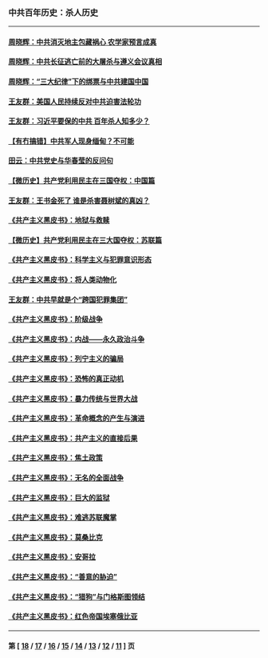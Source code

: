 ### 中共百年历史：杀人历史
---
#### [周晓辉：中共消灭地主包藏祸心 农学家预言成真](../../pages/nf1176106/n12958960.md?05250430) 
#### [周晓辉：中共长征逃亡前的大屠杀与遵义会议真相](../../pages/nf1176106/n12888747.md?05250430) 
#### [周晓辉：“三大纪律”下的绑票与中共建国中国](../../pages/nf1176106/n12882305.md?05250430) 
#### [王友群：美国人民持续反对中共迫害法轮功](../../pages/nf1176106/n12849121.md?05250430) 
#### [王友群：习近平要保的中共 百年杀人知多少？](../../pages/nf1176106/n12833861.md?05250430) 
#### [【有冇搞错】中共军人现身缅甸？不可能](../../pages/nf1176106/n12773250.md?05250430) 
#### [田云：中共党史与华春莹的反问句](../../pages/nf1176106/n12765178.md?05250430) 
#### [【微历史】共产党利用民主在三国夺权：中国篇](../../pages/nf1176106/n12740955.md?05250430) 
#### [王友群：王书金死了 谁是杀害聂树斌的真凶？](../../pages/nf1176106/n12728677.md?05250430) 
#### [《共产主义黑皮书》：地狱与救赎](../../pages/nf1176106/n12705614.md?05250430) 
#### [【微历史】共产党利用民主在三大国夺权：苏联篇](../../pages/nf1176106/n12707756.md?05250430) 
#### [《共产主义黑皮书》：科学主义与犯罪意识形态](../../pages/nf1176106/n12700684.md?05250430) 
#### [《共产主义黑皮书》：将人类动物化](../../pages/nf1176106/n12696212.md?05250430) 
#### [王友群：中共早就是个“跨国犯罪集团”](../../pages/nf1176106/n12696339.md?05250430) 
#### [《共产主义黑皮书》：阶级战争](../../pages/nf1176106/n12690702.md?05250430) 
#### [《共产主义黑皮书》：内战——永久政治斗争](../../pages/nf1176106/n12685891.md?05250430) 
#### [《共产主义黑皮书》：列宁主义的骗局](../../pages/nf1176106/n12671223.md?05250430) 
#### [《共产主义黑皮书》：恐怖的真正动机](../../pages/nf1176106/n12666294.md?05250430) 
#### [《共产主义黑皮书》：暴力传统与世界大战](../../pages/nf1176106/n12660322.md?05250430) 
#### [《共产主义黑皮书》：革命概念的产生与演进](../../pages/nf1176106/n12655045.md?05250430) 
#### [《共产主义黑皮书》：共产主义的直接后果](../../pages/nf1176106/n12644821.md?05250430) 
#### [《共产主义黑皮书》：焦土政策](../../pages/nf1176106/n12640254.md?05250430) 
#### [《共产主义黑皮书》：无名的全面战争](../../pages/nf1176106/n12633845.md?05250430) 
#### [《共产主义黑皮书》：巨大的监狱](../../pages/nf1176106/n12623116.md?05250430) 
#### [《共产主义黑皮书》：难逃苏联魔掌](../../pages/nf1176106/n12613254.md?05250430) 
#### [《共产主义黑皮书》：莫桑比克](../../pages/nf1176106/n12596409.md?05250430) 
#### [《共产主义黑皮书》：安哥拉](../../pages/nf1176106/n12585438.md?05250430) 
#### [《共产主义黑皮书》：“善意的胁迫”](../../pages/nf1176106/n12575454.md?05250430) 
#### [《共产主义黑皮书》：“猎狗”与门格斯图领结](../../pages/nf1176106/n12570100.md?05250430) 
#### [《共产主义黑皮书》：红色帝国埃塞俄比亚](../../pages/nf1176106/n12564156.md?05250430) 

---
#### 第 [ [18](./18.md?05250430) / [17](./17.md?05250430) / [16](./16.md?05250430) / [15](./15.md?05250430) / [14](./14.md?05250430) / [13](./13.md?05250430) / [12](./12.md?05250430) / [11](./11.md?05250430) ] 页
